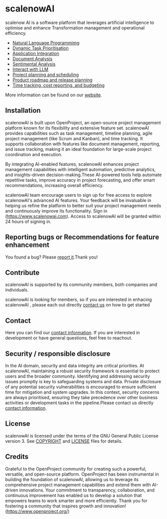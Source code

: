 # scalenowAI

scalenow AI is a software platform that leverages artificial intelligence to optimise and enhance Transformation management and operational efficiency. 

* [Natural Language Programmimg](https://www.scalenowai.com)
* [Dynamic Task Prioritisation](https://www.scalenowai.com)
* [Application Integration](https://www.scalenowai.com)
* [Document Analysis](https://www.scalenowai.com)
* [Sentimental Analysis](https://www.scalenowai.com)
* [Interact with LLM](https://www.scalenowai.com)
* [Project planning and scheduling](https://www.scalenowai.com)
* [Product roadmap and release planning](https://www.scalenowai.com)
* [Time tracking, cost reporting, and budgeting](https://www.scalenowai.com)

More information can be found on our [website](https://www.scalenowai.com).

## Installation

scalenowAI is built upon OpenProject, an open-source project management platform known for its flexibility and extensive feature set. scalenowAI provides capabilities such as task management, timeline planning, agile project management (like Scrum and Kanban), and time tracking. It supports collaboration with features like document management, reporting, and issue tracking, making it an ideal foundation for large-scale project coordination and execution.

By integrating AI-enabled features, scalenowAI enhances project management capabilities with intelligent automation, predictive analytics, and insights-driven decision-making.These AI-powered tools help automate repetitive tasks, improve accuracy in project forecasting, and offer smart recommendations, increasing overall efficiency.

scalenowAI team encourage users to sign up for free access to explore scalenowAI's advanced AI features. Your feedback will be invaluable in helping us refine the platform to better suit your project management needs and continuously improve its functionality. Sign in (https://www.scalenowai.com). Access to scalenowAI will be granted within 24 hours of signing in.

## Reporting bugs or Recommendations for feature enhancement

You found a bug? Please [report it](https://www.scalenowai.com.au/projects/open-source/boards/20).Thank you!

## Contribute

scalenowAI is supported by its community members, both companies and individuals.

scalenowAI is looking for members, so if you are interested in enhacing scalenowAI , please each out directly [contact us](https://scalenowai.com/contact-us/) on how to get started

## Contact

Here you can find our [contact information](https://scalenowai.com/contact-us/). If you are interested in development or have general questions, feel free to reachout.

## Security / responsible disclosure

In the AI domain, security and data integrity are critical priorities. At scalenowAI, maintaining a robust security framework is essential to protect users and the broader community. Identifying and addressing security issues promptly is key to safeguarding systems and data. Private disclosure of any potential security vulnerabilities is encouraged to ensure sufficient time for mitigation and system upgrades. In this context, security concerns are always prioritised, ensuring they take precedence over other business activities or development tasks in the pipeline.Please contact us directly [contact information](https://scalenowai.com/contact-us/).

## License

scalenowAI is licensed under the terms of the GNU General Public License version 3.
See [COPYRIGHT](COPYRIGHT) and [LICENSE](LICENSE) files for details.

## Credits

Grateful to the OpenProject community for creating such a powerful, versatile, and open-source platform. OpenProject has been instrumental in building the foundation of scalenowAI, allowing us to leverage its comprehensive project management capabilities and extend them with AI-driven innovations. Your commitment to transparency, collaboration, and continuous improvement has enabled us to develop a solution that empowers teams to work smarter and more efficiently. Thank you for fostering a community that inspires growth and innovation!
(https://www.openproject.org/)
